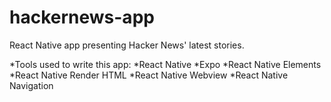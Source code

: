 # hackernews-app
React Native app presenting Hacker News' latest stories.

*Tools used to write this app:
  *React Native
  *Expo
  *React Native Elements
  *React Native Render HTML
  *React Native Webview 
  *React Native Navigation
